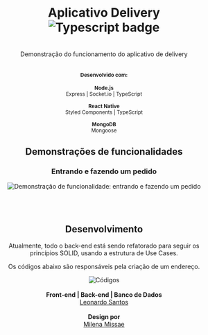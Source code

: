 <div align="center">
<h1>Aplicativo Delivery
<br>
<img alt="Typescript badge" src="https://badges.frapsoft.com/typescript/code/typescript.png?v=101" />
</h1>
<br/>
Demonstração do funcionamento do aplicativo de delivery
<br><br>
<small>
<h4>Desenvolvido com:</h4>
  <strong>Node.js</strong><br>
  Express | Socket.io | TypeScript
  <br>
  <br>
  <strong>React Native</strong><br>
  Styled Components | TypeScript
  <br>
  <br>
  <strong>MongoDB</strong><br>
  Mongoose
</small>

<h2>Demonstrações de funcionalidades</h2>
<h3>Entrando e fazendo um pedido</h3>
<img alt="Demonstração de funcionalidade: entrando e fazendo um pedido" src="https://media4.giphy.com/media/QN4HM6eU5FyBe2lGiR/giphy.gif" />

<br><br>
<h2>Desenvolvimento</h2>
<p>Atualmente, todo o back-end está sendo refatorado para seguir os princípios SOLID, usando a estrutura de Use Cases.</p>
<p>Os códigos abaixo são responsáveis pela criação de um endereço.</p>
<img alt="Códigos" src="https://i.imgur.com/nclh2Qh.png"

<br><br>
<strong>Front-end | Back-end | Banco de Dados</strong><br>
<a href="https://www.linkedin.com/in/leojsantos">Leonardo Santos</a>
<br>
<br>
<strong>Design por</strong><br>
<a href="https://www.linkedin.com/in/milena-m-784276126/">Milena Missae</a>
</div>
